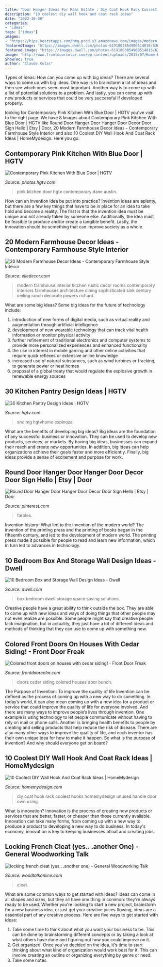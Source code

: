 ```yaml
---
title: "Door Hanger Ideas For Real Estate : Diy Coat Hook Rack Coolest Hooks Homemydesign Unused Handle Door Own Using"
description: "10 coolest diy wall hook and coat rack ideas"
date: "2022-10-08"
categories:
- "ideas"
tags: ["ideas"]
images:
- "https://hips.hearstapps.com/hmg-prod.s3.amazonaws.com/images/modern-farmhouse-interior-design-03-1512601687.jpg?crop=1.00xw:0.669xh;0,0.129xh&amp;resize=1200:*"
featuredImage: "https://images.dwell.com/photos-6191803854900514816/6362581431428263936-large/a-conversion-with-space-saving-solutions-in-paris.jpg"
featured_image: "https://images.dwell.com/photos-6191803854900514816/6362581431428263936-large/a-conversion-with-space-saving-solutions-in-paris.jpg"
image: "http://www.frontdoorcolor.com/wp-content/uploads/2015/07/Home-Bunch-Taupe.png"
ShowToc: true
author: "Claude Kulas"
---
```



Types of ideas: How can you come up with big ideas?
There are several ways to come up with big ideas. One way is to brainstorm a lot of ideas and then see which ones seem most important. Another way is to come up with a list of potential solutions to a problem. And lastly, you can come up with new products or services that could be very successful if developed properly.

	

		
looking for Contemporary Pink Kitchen With Blue Door | HGTV you've visit to the right page. We have 8 Images about Contemporary Pink Kitchen With Blue Door | HGTV like Round Door Hanger Door Hanger Door Decor Door Sign Hello | Etsy | Door, 20 Modern Farmhouse Decor Ideas - Contemporary Farmhouse Style Interior and also 10 Coolest DIY Wall Hook And Coat Rack Ideas | HomeMydesign. Here you go:
		
    
## Contemporary Pink Kitchen With Blue Door | HGTV

<img loading=lazy src="https://hgtvhome.sndimg.com/content/dam/images/hgtv/fullset/2019/9/4/0/IO_Dane-Austin-Design_Seaport-High-Rise_3.jpg.rend.hgtvcom.966.1449.suffix/1567615190322.jpeg" onerror="this.onerror=null;this.src='https://tse3.mm.bing.net/th?id=OIP.Cfdjdv55yXFR5brUuI91zQHaLH&amp;pid=15.1';" alt="Contemporary Pink Kitchen With Blue Door | HGTV">

_Source: photos.hgtv.com_

>pink kitchen door hgtv contemporary dane austin. 

	

How can an invention idea be put into practice?
Invention ideas are aplenty, but there are a few key things that have to be in place for an idea to take hold and become a reality. The first is that the invention idea must be unique and not already taken by someone else. Additionally, the idea must be feasible to produce and/or create a tangible benefit. Lastly, the innovation should be something that can improve society as a whole.

    
## 20 Modern Farmhouse Decor Ideas - Contemporary Farmhouse Style Interior

<img loading=lazy src="https://hips.hearstapps.com/hmg-prod.s3.amazonaws.com/images/modern-farmhouse-interior-design-03-1512601687.jpg?crop=1.00xw:0.669xh;0,0.129xh&amp;resize=1200:*" onerror="this.onerror=null;this.src='https://tse1.mm.bing.net/th?id=OIP.ZCVSkW1QaAMCdY7U0GE2hQHaDt&amp;pid=15.1';" alt="20 Modern Farmhouse Decor Ideas - Contemporary Farmhouse Style Interior">

_Source: elledecor.com_

>modern farmhouse interior kitchen rustic decor rooms contemporary interiors farmhouses architecture dining sophisticated sink century ceiling ranch decorate powers richard. 

	

What are some big ideas?
Some big ideas for the future of technology include: 
1) introduction of new forms of digital media, such as virtual reality and augmentation through artificial intelligence 
2) development of new wearable technology that can track vital health information or monitor physical activity 
3) further refinement of traditional electronics and computer systems to provide more personalized experiences and enhanced functionality 
4) the rise in interest in mobile gaming and other online activities that require quick reflexes or extensive online knowledge 
5) increased use of natural substances, such as wind turbines or fracking, to generate power or heat homes 
6) proposal of a global treaty that would regulate the explosive growth in renewable energy sources

    
## 30 Kitchen Pantry Design Ideas | HGTV

<img loading=lazy src="http://hgtvhome.sndimg.com/content/dam/images/hgtv/fullset/2019/3/7/2/sh2019_kitchen-06-pantry-angle-KB2A0704_v.jpg.rend.hgtvcom.616.822.suffix/1551972301053.jpeg" onerror="this.onerror=null;this.src='https://tse1.mm.bing.net/th?id=OIP.r9h8MLu_l8RplQ1o8iLDZAHaJ4&amp;pid=15.1';" alt="30 Kitchen Pantry Design Ideas | HGTV">

_Source: hgtv.com_

>sndimg hgtvhome espinoza. 

	

What are the benefits of developing big ideas?
Big ideas are the foundation of any successful business or innovation. They can be used to develop new products, services, or markets. By having big ideas, businesses can expand their reach and create new opportunities. In addition, big ideas can help organizations achieve their goals faster and more efficiently. Finally, big ideas provide a sense of excitement and purpose for work.

    
## Round Door Hanger Door Hanger Door Decor Door Sign Hello | Etsy | Door

<img loading=lazy src="https://i.pinimg.com/originals/29/b3/9a/29b39ac265b3824e034224e3320314ca.jpg" onerror="this.onerror=null;this.src='https://tse2.mm.bing.net/th?id=OIP.Bfd2wHVHlWe6278QzgHkxwHaJ4&amp;pid=15.1';" alt="Round Door Hanger Door Hanger Door Decor Door Sign Hello | Etsy | Door">

_Source: pinterest.com_

>faroles. 

	

Invention history: What led to the invention of the modern world?
The invention of the printing press and the printing of books began in the fifteenth century, and led to the development of modern world. The printing press made it possible for people to read and learn new information, which in turn led to advances in technology.

    
## 10 Bedroom Box And Storage Wall Design Ideas - Dwell

<img loading=lazy src="https://images.dwell.com/photos-6191803854900514816/6362581431428263936-large/a-conversion-with-space-saving-solutions-in-paris.jpg" onerror="this.onerror=null;this.src='https://tse1.mm.bing.net/th?id=OIP.OE9MLs_gdEPyc4aT3R3_bgHaE8&amp;pid=15.1';" alt="10 Bedroom Box and Storage Wall Design Ideas - Dwell">

_Source: dwell.com_

>box bedroom dwell storage space saving solutions. 

	

Creative people have a great ability to think outside the box. They are able to come up with new ideas and ways of doing things that other people may not even realize are possible. Some people might say that creative people lack imagination, but in actuality, they just have a lot of different ideas and methods of thinking that they can use to come up with something new.

    
## Colored Front Doors On Houses With Cedar Siding! - Front Door Freak

<img loading=lazy src="http://www.frontdoorcolor.com/wp-content/uploads/2015/07/Home-Bunch-Taupe.png" onerror="this.onerror=null;this.src='https://tse3.mm.bing.net/th?id=OIP.5ZhGQbRiC2cf95GqEsLD3wHaKQ&amp;pid=15.1';" alt="Colored front doors on houses with cedar siding! - Front Door Freak">

_Source: frontdoorcolor.com_

>doors cedar siding colored houses door bunch. 

	

The Purpose of Invention: To improve the quality of life
Invention can be defined as the process of coming up with a new way to do something. In today’s world, it can also mean coming up with a new idea for a product or service that could improve the quality of life for everyone involved. And there are many ways to improve people’s lives through invention. One example is using technology to let people communicate without having to rely on mail or phone calls. Another is bringing health benefits to people by creating and selling products that help reduce the risk of disease. There are also many other ways to improve the quality of life, and each inventor has their own unique idea for how to make it happen. So what is the purpose of invention? And why should everyone get on board?

    
## 10 Coolest DIY Wall Hook And Coat Rack Ideas | HomeMydesign

<img loading=lazy src="http://homemydesign.com/wp-content/uploads/2015/08/diy-branch-hooks.jpg" onerror="this.onerror=null;this.src='https://tse4.mm.bing.net/th?id=OIP.EOWw4RsfpMj8gN3V2NXB1QHaM0&amp;pid=15.1';" alt="10 Coolest DIY Wall Hook And Coat Rack Ideas | HomeMydesign">

_Source: homemydesign.com_

>diy coat hook rack coolest hooks homemydesign unused handle door own using. 

	

What is innovation?
Innovation is the process of creating new products or services that are better, faster, or cheaper than those currently available. Innovation can take many forms, from coming up with a new way to produce a product to developing a new way to do business. In today's economy, innovation is key to keeping businesses afloat and creating jobs.

    
## Locking French Cleat (yes.. .another One) - General Woodworking Talk

<img loading=lazy src="https://www.woodtalkonline.com/uploads/monthly_2020_02/IMG_7524.thumb.jpg.e84183154b0094747c46a6b1a2bea6bd.jpg" onerror="this.onerror=null;this.src='https://tse3.mm.bing.net/th?id=OIP.T2IQEM12Am7saTWzYP-hHgHaJ4&amp;pid=15.1';" alt="locking french cleat (yes.. .another one) - General Woodworking Talk">

_Source: woodtalkonline.com_

>cleat. 

	

What are some common ways to get started with ideas?
Ideas can come in all shapes and sizes, but they all have one thing in common: they're always ready to be used. Whether you're looking to start a new project, brainstorm for a new business idea, or just get your creative juices flowing, ideas are a essential part of any creative process. Here are five ways to get started with ideas: 
1. Take some time to think about what you want your business to be. This can be done by brainstorming different concepts or by taking a look at what others have done and figuring out how you could improve on it. 
2. Get organized. Once you've decided on the idea, it's time to start thinking about what kind of organization would work best for it. This can involve creating an outline or organizing everything by genre or need. 
3. Take some notes.


